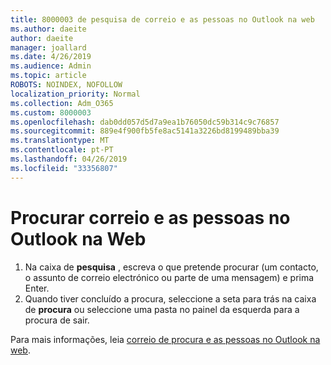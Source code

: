 ```yaml
---
title: 8000003 de pesquisa de correio e as pessoas no Outlook na web
ms.author: daeite
author: daeite
manager: joallard
ms.date: 4/26/2019
ms.audience: Admin
ms.topic: article
ROBOTS: NOINDEX, NOFOLLOW
localization_priority: Normal
ms.collection: Adm_O365
ms.custom: 8000003
ms.openlocfilehash: dab0dd057d5d7a9ea1b76050dc59b314c9c76857
ms.sourcegitcommit: 889e4f900fb5fe8ac5141a3226bd8199489bba39
ms.translationtype: MT
ms.contentlocale: pt-PT
ms.lasthandoff: 04/26/2019
ms.locfileid: "33356807"
---
```

# <a name="search-mail-and-people-on-outlook-on-the-web"></a>Procurar correio e as pessoas no Outlook na Web

1. Na caixa de **pesquisa** , escreva o que pretende procurar (um contacto, o assunto de correio electrónico ou parte de uma mensagem) e prima Enter.
2. Quando tiver concluído a procura, seleccione a seta para trás na caixa de **procura** ou seleccione uma pasta no painel da esquerda para a procura de sair.

Para mais informações, leia [correio de procura e as pessoas no Outlook na web](https://support.office.com/article/b27e5eb7-3255-4c61-bf16-1c6a16bc2e6b).